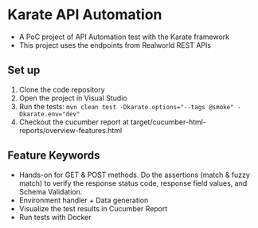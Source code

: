 # Karate API Automation

- A PoC project of API Automation test with the Karate framework
- This project uses the endpoints from Realworld REST APIs

## Set up

1. Clone the code repository
2. Open the project in Visual Studio
3. Run the tests: `mvn clean test -Dkarate.options="--tags @smoke" -Dkarate.env="dev"`
4. Checkout the cucumber report at target/cucumber-html-reports/overview-features.html

## Feature Keywords

- Hands-on for GET & POST methods. Do the assertions (match & fuzzy match) to verify the response status code, response field values, and Schema Validation.
- Environment handler + Data generation
- Visualize the test results in Cucumber Report
- Run tests with Docker
